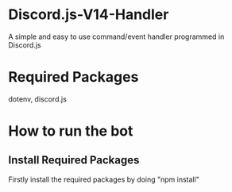 # Discord.js-V14-Handler
A simple and easy to use command/event handler programmed in Discord.js

# Required Packages
dotenv, discord.js

# How to run the bot
## Install Required Packages
Firstly install the required packages by doing "npm install"
